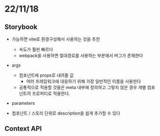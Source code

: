 # 22/11/18

## Storybook

- 가능하면 vite로 환경구성해서 사용하는 것을 추천
	- 속도가 훨씬 빠르다
	- webpack을 사용하면 절대경로를 사용하는 부분에서 버그가 존재한다

- args
	- 컴포넌트에 props로 내려줄 값
		- 여러 프레임워크에 대응하기 위해 가장 일반적인 이름을 사용한다
	- 공통적으로 적용할 것들은 meta 내부에 정의하고 그렇지 않은 경우 개별 컴포넌트의 프로퍼티로 적용한다.
- parameters


- 컴포넌트 / 스토리 단위로 description을 쉽게 추가할 수 있다


## Context API


